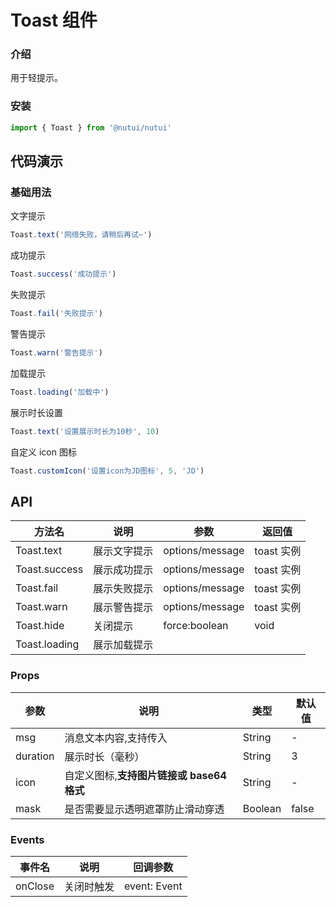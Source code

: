 # Toast 组件

### 介绍

用于轻提示。

### 安装

```javascript
import { Toast } from '@nutui/nutui'
```

## 代码演示

### 基础用法

文字提示

```javascript
Toast.text('网络失败，请稍后再试~')
```

成功提示

```javascript
Toast.success('成功提示')
```

失败提示

```javascript
Toast.fail('失败提示')
```

警告提示

```javascript
Toast.warn('警告提示')
```

加载提示

```javascript
Toast.loading('加载中')
```

展示时长设置

```javascript
Toast.text('设置展示时长为10秒', 10)
```

自定义 icon 图标

```javascript
Toast.customIcon('设置icon为JD图标', 5, 'JD')
```

## API

| 方法名        | 说明         | 参数            | 返回值     |
| ------------- | ------------ | --------------- | ---------- |
| Toast.text    | 展示文字提示 | options/message | toast 实例 |
| Toast.success | 展示成功提示 | options/message | toast 实例 |
| Toast.fail    | 展示失败提示 | options/message | toast 实例 |
| Toast.warn    | 展示警告提示 | options/message | toast 实例 |
| Toast.hide    | 关闭提示     | force:boolean   | void       |
| Toast.loading | 展示加载提示 |

### Props

| 参数     | 说明                                      | 类型    | 默认值 |
| -------- | ----------------------------------------- | ------- | ------ |
| msg      | 消息文本内容,支持传入                     | String  | -      |
| duration | 展示时长（毫秒）                          | String  | 3      |
| icon     | 自定义图标,**支持图片链接或 base64 格式** | String  | -      |
| mask     | 是否需要显示透明遮罩防止滑动穿透          | Boolean | false  |

### Events

| 事件名  | 说明       | 回调参数     |
| ------- | ---------- | ------------ |
| onClose | 关闭时触发 | event: Event |
